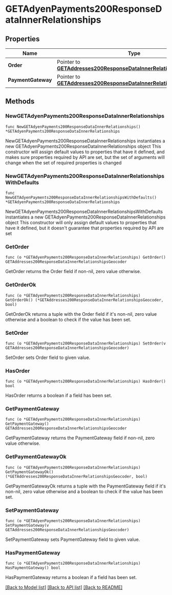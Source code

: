 # GETAdyenPayments200ResponseDataInnerRelationships

## Properties

Name | Type | Description | Notes
------------ | ------------- | ------------- | -------------
**Order** | Pointer to [**GETAddresses200ResponseDataInnerRelationshipsGeocoder**](GETAddresses200ResponseDataInnerRelationshipsGeocoder.md) |  | [optional] 
**PaymentGateway** | Pointer to [**GETAddresses200ResponseDataInnerRelationshipsGeocoder**](GETAddresses200ResponseDataInnerRelationshipsGeocoder.md) |  | [optional] 

## Methods

### NewGETAdyenPayments200ResponseDataInnerRelationships

`func NewGETAdyenPayments200ResponseDataInnerRelationships() *GETAdyenPayments200ResponseDataInnerRelationships`

NewGETAdyenPayments200ResponseDataInnerRelationships instantiates a new GETAdyenPayments200ResponseDataInnerRelationships object
This constructor will assign default values to properties that have it defined,
and makes sure properties required by API are set, but the set of arguments
will change when the set of required properties is changed

### NewGETAdyenPayments200ResponseDataInnerRelationshipsWithDefaults

`func NewGETAdyenPayments200ResponseDataInnerRelationshipsWithDefaults() *GETAdyenPayments200ResponseDataInnerRelationships`

NewGETAdyenPayments200ResponseDataInnerRelationshipsWithDefaults instantiates a new GETAdyenPayments200ResponseDataInnerRelationships object
This constructor will only assign default values to properties that have it defined,
but it doesn't guarantee that properties required by API are set

### GetOrder

`func (o *GETAdyenPayments200ResponseDataInnerRelationships) GetOrder() GETAddresses200ResponseDataInnerRelationshipsGeocoder`

GetOrder returns the Order field if non-nil, zero value otherwise.

### GetOrderOk

`func (o *GETAdyenPayments200ResponseDataInnerRelationships) GetOrderOk() (*GETAddresses200ResponseDataInnerRelationshipsGeocoder, bool)`

GetOrderOk returns a tuple with the Order field if it's non-nil, zero value otherwise
and a boolean to check if the value has been set.

### SetOrder

`func (o *GETAdyenPayments200ResponseDataInnerRelationships) SetOrder(v GETAddresses200ResponseDataInnerRelationshipsGeocoder)`

SetOrder sets Order field to given value.

### HasOrder

`func (o *GETAdyenPayments200ResponseDataInnerRelationships) HasOrder() bool`

HasOrder returns a boolean if a field has been set.

### GetPaymentGateway

`func (o *GETAdyenPayments200ResponseDataInnerRelationships) GetPaymentGateway() GETAddresses200ResponseDataInnerRelationshipsGeocoder`

GetPaymentGateway returns the PaymentGateway field if non-nil, zero value otherwise.

### GetPaymentGatewayOk

`func (o *GETAdyenPayments200ResponseDataInnerRelationships) GetPaymentGatewayOk() (*GETAddresses200ResponseDataInnerRelationshipsGeocoder, bool)`

GetPaymentGatewayOk returns a tuple with the PaymentGateway field if it's non-nil, zero value otherwise
and a boolean to check if the value has been set.

### SetPaymentGateway

`func (o *GETAdyenPayments200ResponseDataInnerRelationships) SetPaymentGateway(v GETAddresses200ResponseDataInnerRelationshipsGeocoder)`

SetPaymentGateway sets PaymentGateway field to given value.

### HasPaymentGateway

`func (o *GETAdyenPayments200ResponseDataInnerRelationships) HasPaymentGateway() bool`

HasPaymentGateway returns a boolean if a field has been set.


[[Back to Model list]](../README.md#documentation-for-models) [[Back to API list]](../README.md#documentation-for-api-endpoints) [[Back to README]](../README.md)


